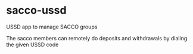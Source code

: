 # sacco-ussd
USSD app to manage SACCO groups

The sacco members can remotely do deposits and withdrawals by dialing the given USSD code
